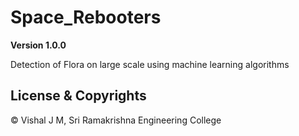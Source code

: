 # Space_Rebooters

**Version 1.0.0**

Detection of Flora on large scale using machine learning algorithms

## License & Copyrights
© Vishal J M, Sri Ramakrishna Engineering College
